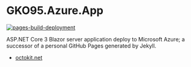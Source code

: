 # GKO95.Azure.App
[![pages-build-deployment](https://github.com/GKO95/GKO95.github.io/actions/workflows/pages/pages-build-deployment/badge.svg?branch=master)](https://github.com/GKO95/GKO95.github.io/actions/workflows/pages/pages-build-deployment)

ASP.NET Core 3 Blazor server application deploy to Microsoft Azure; a successor of a personal GitHub Pages generated by Jekyll.

* [octokit.net](https://github.com/octokit/octokit.net)
